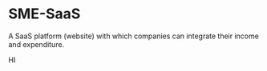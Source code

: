 # SME-SaaS
A SaaS platform (website) with which companies can integrate their income and expenditure. 

HI
